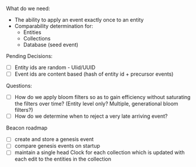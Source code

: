What do we need:

- The ability to apply an event exactly once to an entity
- Comparability determination for:
  - Entities
  - Collections
  - Database (seed event)

Pending Decisions:

- [ ] Entity ids are random - Ulid/UUID
- [ ] Event ids are content based (hash of entity id + precursor events)

Questions:

- [ ] How do we apply bloom filters so as to gain efficiency without saturating the filters over time? (Entity level only? Multiple, generational bloom filters?)
- [ ] How do we determine when to reject a very late arriving event?

Beacon roadmap

- [ ] create and store a genesis event
- [ ] compare genesis events on startup
- [ ] maintain a single head Clock for each collection which is updated with each edit to the entities in the collection
